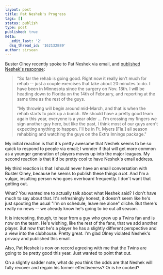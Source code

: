 ```yaml
---
layout: post
title: Pat Neshek's Progress
tags: []
status: publish
type: post
published: true
meta:
  _edit_last: '2'
  dsq_thread_id: '162132889'
author: sirsean
---
```

Buster Olney recently spoke to Pat Neshek via email, and <a href="http://insider.espn.go.com/espn/blog/index?entryID=3871494&amp;searchName=olney_buster&amp;campaign=rsssrch&amp;source=olney_buster">published Neshek's response</a>:
<blockquote>"So far the rehab is going good. Right now it really isn't much for rehab -- just a couple exercises that take about 20 minutes to do. I have been in Minnesota since the surgery on Nov. 18th. I will be heading down to Florida on the 14th of February, and reporting at the same time as the rest of the guys.

"My throwing will begin around mid-March, and that is when the rehab starts to pick up a bunch. We should have a pretty good team again this year, everyone is a year older … I'm crossing my fingers we sign another guy here, but like the past, I think most of our guys aren't expecting anything to happen. I'll be in Ft. Myers [Fla.] all season rehabbing and watching the guys on the Extra Innings package."</blockquote>
My initial reaction is that it's pretty awesome that Neshek seems to be so quick to respond to people via email; I wonder if that will get more common as a younger generation of players moves up into the major leagues. My second reaction is that it'd be pretty cool to have Neshek's email address.

My third reaction is that I should never have an email conversation with Buster Olney, because he seems to publish these things <em>a lot</em>. And I'm a vulgar, insulting person who goes overboard frequently. I don't want that getting out.

What? You wanted me to actually talk about what Neshek said? I don't have much to say about that. It's refreshingly honest, it doesn't seem like he's just spouting the usual "I'm on schedule, leave me alone" cliche. But there's really no news -- we already know he's going to be out all season.

It is interesting, though, to hear from a guy who grew up a Twins fan and is now on the team. He's wishing, like the rest of the fans, that we add another player. But now that he's a player he has a slightly different perspective and a view into the clubhouse. Pretty great. I'm glad Olney violated Neshek's privacy and published this email.

Also, Pat Neshek is now on record agreeing with me that the Twins are going to be pretty good this year. Just wanted to point that out.

On a slightly sadder note, what do you think the odds are that Neshek will fully recover and regain his former effectiveness? Or is he cooked?
